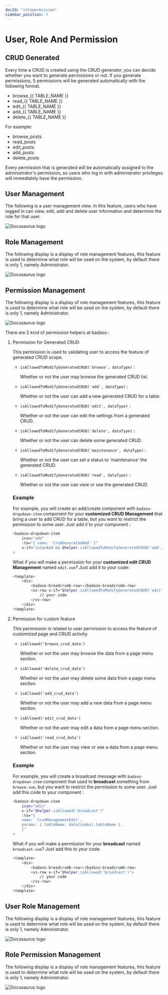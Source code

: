```yaml
---
docId: "rolepermission"
sidebar_position: 3
---
```


# User, Role And Permission

## CRUD Generated

Every time a CRUD is created using the CRUD generator, you can decide whether you want to generate permissions or not. If you generate permissions, 5 permissions will be generated automatically with the following format.

- browse\_{{ TABLE_NAME }}
- read\_{{ TABLE_NAME }}
- edit\_{{ TABLE_NAME }}
- add\_{{ TABLE_NAME }}
- delete\_{{ TABLE_NAME }}

For example:

- browse_posts
- read_posts
- edit_posts
- add_posts
- delete_posts

Every permission that is generated will be automatically assigned to the administrator's permission, so users who log in with administrator privileges will immediately have the permission.

## User Management

The following is a user management view. In this feature, users who have logged in can view, edit, add and delete user information and determine the role for that user.

![Docusaurus logo](/img/user-management.png)

## Role Management

The following display is a display of role management features, this feature is used to determine what role will be used on the system, by default there is only 1, namely Administrator.

![Docusaurus logo](/img/role-management.png)

## Permission Management

The following display is a display of role management features, this feature is used to determine what role will be used on the system, by default there is only 1, namely Administrator.

![Docusaurus logo](/img/permission-management.png)

There are 2 kind of permission helpers at badaso :

1. Permission for Generated CRUD

    This permission is used to validating user to access the feature of generated CRUD scope.

    - `isAllowedToModifyGeneratedCRUD('browse', dataType)` : 

        Whether or not the user may browse the generated CRUD list.

    - `isAllowedToModifyGeneratedCRUD('add', dataType)` : 

        Whether or not the user can add a new generated CRUD for a table.

    - `isAllowedToModifyGeneratedCRUD('edit', dataType)` :

        Whether or not the user can edit the settings from a generated CRUD.

    - `isAllowedToModifyGeneratedCRUD('delete', dataType)` :

        Whether or not the user can delete some generated CRUD.

    - `isAllowedToModifyGeneratedCRUD('maintenance', dataType)` : 

        Whether or not the user can set a status to 'maintenance' the generated CRUD.

    - `isAllowedToModifyGeneratedCRUD('read', dataType)` : 

        Whether or not the user can view or see the generated CRUD.

    ### Example

    For example, you will create an add/create component with `badaso-dropdown-item` component for your **customized CRUD Management** that bring a user to add CRUD for a table, but you want to restrict the permission to some user. Just add it to your component :

    ```bash title="browse.vue"
    <badaso-dropdown-item
        icon="add"
        :to="{ name: 'CrudGeneratedAdd' }"
        v-if="isCanAdd && $helper.isAllowedToModifyGeneratedCRUD('add', dataType)"
    >
    ```

    What if you will make a permission for your **customized edit CRUD Management** named `edit.vue`? Just add it to your code:

    ```bash title="edit.vue"
    <template>
        <div>
            <badaso-breadcrumb-row></badaso-breadcrumb-row>
            <vs-row v-if="$helper.isAllowedToModifyGeneratedCRUD('edit', dataType)">
                // your code
            </vs-row>
        </div>
    <template>
    ```

2. Permission for custom feature

    This perimission is related to user permission to access the feature of customized page and CRUD activity.

    - `isAllowed('browse_crud_data')`

        Whether or not the user may browse the data from a page menu section.

    - `isAllowed('delete_crud_data')`

        Whether or not the user may delete some data from a page menu section.

    - `isAllowed('add_crud_data')`

        Whether or not the user may add a new data from a page menu section.

    - `isAllowed('edit_crud_data')`

        Whether or not the user may edit a data from a page menu section.

    - `isAllowed('read_crud_data')`

        Whether or not the user may view or see a data from a page menu section.

    ### Example

    For example, you will create a broadcast message with `badaso-dropdown-item` component that used to **broadcast** something from `browse.vue`, but you want to restrict the permission to some user. Just add this code to your component :

    ```bash title="browse.vue"
    <badaso-dropdown-item
        icon="edit"
        v-if="$helper.isAllowed('broadcast')"
        :to="{
        name: 'CrudManagementEdit',
        params: { tableName: data[index].tableName },
        }"
    >
    ```

    What if you will make a permission for your **broadcast** named `broadcast.vue`? Just add this to your code:

    ```bash title="edit.vue"
    <template>
        <div>
            <badaso-breadcrumb-row></badaso-breadcrumb-row>
            <vs-row v-if="$helper.isAllowed('broadcast')">
                // your code
            </vs-row>
        </div>
    <template>
    ```

## User Role Management

The following display is a display of role management features, this feature is used to determine what role will be used on the system, by default there is only 1, namely Administrator.

![Docusaurus logo](/img/user-role-management.png)

## Role Permission Management

The following display is a display of role management features, this feature is used to determine what role will be used on the system, by default there is only 1, namely Administrator.

![Docusaurus logo](/img/role-permission-management.png)
